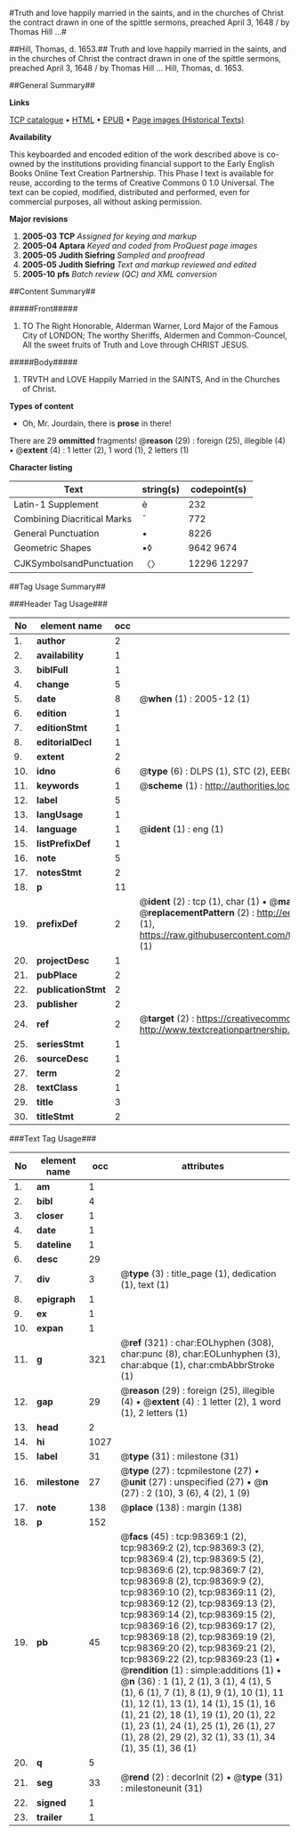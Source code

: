 #Truth and love happily married in the saints, and in the churches of Christ the contract drawn in one of the spittle sermons, preached April 3, 1648 / by Thomas Hill ...#

##Hill, Thomas, d. 1653.##
Truth and love happily married in the saints, and in the churches of Christ the contract drawn in one of the spittle sermons, preached April 3, 1648 / by Thomas Hill ...
Hill, Thomas, d. 1653.

##General Summary##

**Links**

[TCP catalogue](http://www.ota.ox.ac.uk/tcp/)  • 
[HTML](http://tei.it.ox.ac.uk/tcp/Texts-HTML/free/A43/A43825.html)  • 
[EPUB](http://tei.it.ox.ac.uk/tcp/Texts-EPUB/free/A43/A43825.epub) • 
[Page images (Historical Texts)](https://data.historicaltexts.jisc.ac.uk/view?pubId=eebo-13182821e&pageId=eebo-13182821e-98369-1)

**Availability**

This keyboarded and encoded edition of the
	       work described above is co-owned by the institutions
	       providing financial support to the Early English Books
	       Online Text Creation Partnership. This Phase I text is
	       available for reuse, according to the terms of Creative
	       Commons 0 1.0 Universal. The text can be copied,
	       modified, distributed and performed, even for
	       commercial purposes, all without asking permission.

**Major revisions**

1. __2005-03__ __TCP__ *Assigned for keying and markup*
1. __2005-04__ __Aptara__ *Keyed and coded from ProQuest page images*
1. __2005-05__ __Judith Siefring__ *Sampled and proofread*
1. __2005-05__ __Judith Siefring__ *Text and markup reviewed and edited*
1. __2005-10__ __pfs__ *Batch review (QC) and XML conversion*

##Content Summary##

#####Front#####

1. TO
The Right Honorable, Alderman Warner,
Lord Major
of the Famous City of LONDON;
The worthy Sheriffs, Aldermen and
Common-Councel,
All the sweet fruits of Truth and Love through
CHRIST JESUS.

#####Body#####

1. TRVTH and LOVE
Happily Married in the
SAINTS,
And in the
Churches of Christ.

**Types of content**

  * Oh, Mr. Jourdain, there is **prose** in there!

There are 29 **ommitted** fragments! 
 @__reason__ (29) : foreign (25), illegible (4)  •  @__extent__ (4) : 1 letter (2), 1 word (1), 2 letters (1)

**Character listing**


|Text|string(s)|codepoint(s)|
|---|---|---|
|Latin-1 Supplement|è|232|
|Combining             Diacritical Marks|̄|772|
|General Punctuation|•|8226|
|Geometric Shapes|▪◊|9642 9674|
|CJKSymbolsandPunctuation|〈〉|12296 12297|

##Tag Usage Summary##

###Header Tag Usage###

|No|element name|occ|attributes|
|---|---|---|---|
|1.|__author__|2||
|2.|__availability__|1||
|3.|__biblFull__|1||
|4.|__change__|5||
|5.|__date__|8| @__when__ (1) : 2005-12 (1)|
|6.|__edition__|1||
|7.|__editionStmt__|1||
|8.|__editorialDecl__|1||
|9.|__extent__|2||
|10.|__idno__|6| @__type__ (6) : DLPS (1), STC (2), EEBO-CITATION (1), OCLC (1), VID (1)|
|11.|__keywords__|1| @__scheme__ (1) : http://authorities.loc.gov/ (1)|
|12.|__label__|5||
|13.|__langUsage__|1||
|14.|__language__|1| @__ident__ (1) : eng (1)|
|15.|__listPrefixDef__|1||
|16.|__note__|5||
|17.|__notesStmt__|2||
|18.|__p__|11||
|19.|__prefixDef__|2| @__ident__ (2) : tcp (1), char (1)  •  @__matchPattern__ (2) : ([0-9\-]+):([0-9IVX]+) (1), (.+) (1)  •  @__replacementPattern__ (2) : http://eebo.chadwyck.com/downloadtiff?vid=$1&page=$2 (1), https://raw.githubusercontent.com/textcreationpartnership/Texts/master/tcpchars.xml#$1 (1)|
|20.|__projectDesc__|1||
|21.|__pubPlace__|2||
|22.|__publicationStmt__|2||
|23.|__publisher__|2||
|24.|__ref__|2| @__target__ (2) : https://creativecommons.org/publicdomain/zero/1.0/ (1), http://www.textcreationpartnership.org/docs/. (1)|
|25.|__seriesStmt__|1||
|26.|__sourceDesc__|1||
|27.|__term__|2||
|28.|__textClass__|1||
|29.|__title__|3||
|30.|__titleStmt__|2||


###Text Tag Usage###

|No|element name|occ|attributes|
|---|---|---|---|
|1.|__am__|1||
|2.|__bibl__|4||
|3.|__closer__|1||
|4.|__date__|1||
|5.|__dateline__|1||
|6.|__desc__|29||
|7.|__div__|3| @__type__ (3) : title_page (1), dedication (1), text (1)|
|8.|__epigraph__|1||
|9.|__ex__|1||
|10.|__expan__|1||
|11.|__g__|321| @__ref__ (321) : char:EOLhyphen (308), char:punc (8), char:EOLunhyphen (3), char:abque (1), char:cmbAbbrStroke (1)|
|12.|__gap__|29| @__reason__ (29) : foreign (25), illegible (4)  •  @__extent__ (4) : 1 letter (2), 1 word (1), 2 letters (1)|
|13.|__head__|2||
|14.|__hi__|1027||
|15.|__label__|31| @__type__ (31) : milestone (31)|
|16.|__milestone__|27| @__type__ (27) : tcpmilestone (27)  •  @__unit__ (27) : unspecified (27)  •  @__n__ (27) : 2 (10), 3 (6), 4 (2), 1 (9)|
|17.|__note__|138| @__place__ (138) : margin (138)|
|18.|__p__|152||
|19.|__pb__|45| @__facs__ (45) : tcp:98369:1 (2), tcp:98369:2 (2), tcp:98369:3 (2), tcp:98369:4 (2), tcp:98369:5 (2), tcp:98369:6 (2), tcp:98369:7 (2), tcp:98369:8 (2), tcp:98369:9 (2), tcp:98369:10 (2), tcp:98369:11 (2), tcp:98369:12 (2), tcp:98369:13 (2), tcp:98369:14 (2), tcp:98369:15 (2), tcp:98369:16 (2), tcp:98369:17 (2), tcp:98369:18 (2), tcp:98369:19 (2), tcp:98369:20 (2), tcp:98369:21 (2), tcp:98369:22 (2), tcp:98369:23 (1)  •  @__rendition__ (1) : simple:additions (1)  •  @__n__ (36) : 1 (1), 2 (1), 3 (1), 4 (1), 5 (1), 6 (1), 7 (1), 8 (1), 9 (1), 10 (1), 11 (1), 12 (1), 13 (1), 14 (1), 15 (1), 16 (1), 21 (2), 18 (1), 19 (1), 20 (1), 22 (1), 23 (1), 24 (1), 25 (1), 26 (1), 27 (1), 28 (2), 29 (2), 32 (1), 33 (1), 34 (1), 35 (1), 36 (1)|
|20.|__q__|5||
|21.|__seg__|33| @__rend__ (2) : decorInit (2)  •  @__type__ (31) : milestoneunit (31)|
|22.|__signed__|1||
|23.|__trailer__|1||
